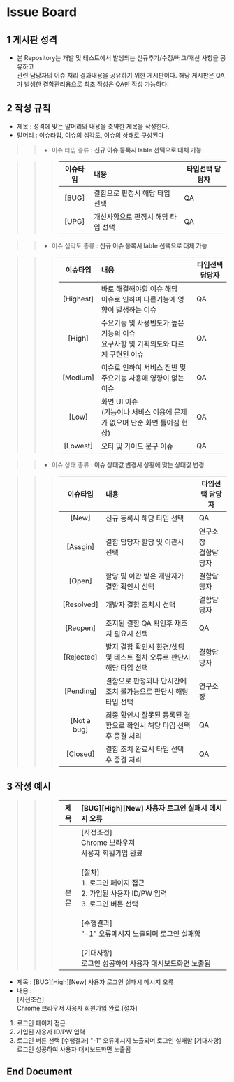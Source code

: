 # Issue Board
  
## 1 게시판 성격  
* 본 Repository는 개발 및 테스트에서 발생되는 신규추가/수정/버그/개선 사항을 공유하고  
관련 담당자의 이슈 처리 결과내용을 공유하기 위한 게시판이다.
해당 게시판은 QA가 발생한 결함관리용으로 최초 작성은 QA만 작성 가능하다.
  
## 2 작성 규칙  
* 제목 : 성격에 맞는 말머리와 내용을 축약한 제목을 작성한다.  
* 말머리 : 이슈타입, 이슈의 심각도, 이슈의 상태로 구성된다
>> * 이슈 타입 종류 : **신규 이슈 등록시 lable 선택으로 대체 가능**

>>> | 이슈타입 | 내용                               | 타입선택 담당자 |
>>> | :------: | :--------------------------------- | --------------- |
>>> |  [BUG]   | 결함으로 판정시 해당 타입 선택     | QA              |
>>> |  [UPG]   | 개선사항으로 판정시 해당 타입 선택 | QA              |

>> * 이슈 심각도 종류 : **신규 이슈 등록시 lable 선택으로 대체 가능**

>>> | 이슈타입  | 내용                                                         | 타입선택 담당자 |
>>> | :-------: | :----------------------------------------------------------- | --------------- |
>>> | [Highest] | 바로 해결해야할 이슈 해당 <br />이슈로 인하여 다른기능에 영향이 발생하는 이슈 | QA              |
>>> |  [High]   | 주요기능 및 사용빈도가 높은 기능의 이슈<br />요구사항 및 기획의도와 다르게 구현된 이슈 | QA              |
>>> | [Medium]  | 이슈로 인하여 서비스 전반 및 주요기능 사용에 영향이 없는 이슈 | QA              |
>>> |   [Low]   | 화면 UI 이슈 <br />(기능이나 서비스 이용에 문제가 없으며 단순 화면 틀어짐 현상) | QA              |
>>> | [Lowest]  | 오타 및 가이드 문구 이슈                                     | QA              |

>> * 이슈 상태 종류 : **이슈 상태값 변경시 상황에 맞는 상태값 변경**

>>> |  이슈타입   | 내용                                                         | 타입선택 담당자          |
>>> | :---------: | :----------------------------------------------------------- | ------------------------ |
>>> |    [New]    | 신규 등록시 해당 타입 선택                                   | QA                       |
>>> |  [Assgin]   | 결함 담당자 할당 및 이관시 선택                              | 연구소장<br />결함담당자 |
>>> |   [Open]    | 할당 및 이관 받은 개발자가 결함 확인시 선택                  | 결함담당자               |
>>> | [Resolved]  | 개발자 결함 조치시 선택                                      | 결함담당자               |
>>> |  [Reopen]   | 조지된 결함 QA 확인후 재조치 필요시 선택                     | QA                       |
>>> | [Rejected]  | 발지 결함 확인시 환경/셋팅 및 테스트 절차 오류로 판단시 해당 타입 선택 | 결함담당자               |
>>> |  [Pending]  | 결함으로 판정되나 단시간에 조치 불가능으로 판단시 해당 타입 선택 | 연구소장                 |
>>> | [Not a bug] | 최종 확인시 잘못된 등록된 결함으로 확인시 해당 타입 선택 후 종결 처리 | QA                       |
>>> |  [Closed]   | 결함 조치 완료시 타입 선택 후 종결 처리                      | QA                       |

## 3 작성 예시  

>>> | 제목 | [BUG][High][New] 사용자 로그인 실패시 메시지 오류            |
>>> | :--: | :----------------------------------------------------------- |
>>> | 본문 | [사전조건]  <br/>Chrome 브라우저<br/>사용자 회원가입 완료<br/><br />[절차]  <br/>1. 로그인 페이지 접근<br/>2. 가입된 사용자 ID/PW 입력<br/>3. 로그인 버튼 선택<br/><br />[수행결과]<br/>"-1" 오류메시지 노출되며 로그인 실패함 <br/><br />[기대사항]<br/>로그인 성공하여 사용자 대시보드화면 노출됨 |


* 제목 : [BUG][High][New] 사용자 로그인 실패시 메시지 오류  
* 내용 :   
[사전조건]  
Chrome 브라우저
사용자 회원가입 완료
[절차]  
1. 로그인 페이지 접근
2. 가입된 사용자 ID/PW 입력
3. 로그인 버튼 선택
[수행결과]
"-1" 오류메시지 노출되며 로그인 실패함 
[기대사항]
로그인 성공하여 사용자 대시보드화면 노출됨
  
## **End Document**
